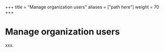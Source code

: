 +++
title = "Manage organization users"
aliases = ["path here"]
weight = 70
+++

# Manage organization users

xxx.
